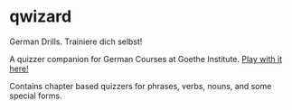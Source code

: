 # qwizard
German Drills. Trainiere dich selbst!

A quizzer companion for German Courses at Goethe Institute. [Play with it here!](https://s3.amazonaws.com/qwizard/index.html)

Contains chapter based quizzers for phrases, verbs, nouns, and some special forms.
